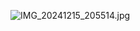 ![IMG_20241215_205514.jpg](https://github.com/user-attachments/assets/aecf9d49-556b-44e5-9011-552382f74830)


